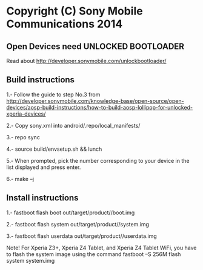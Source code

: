 Copyright (C) Sony Mobile Communications 2014
=============================================

Open Devices need UNLOCKED BOOTLOADER
-------------------------------------

Read about http://developer.sonymobile.com/unlockbootloader/

Build instructions
------------------

1.- Follow the guide to step No.3 from http://developer.sonymobile.com/knowledge-base/open-source/open-devices/aosp-build-instructions/how-to-build-aosp-lollipop-for-unlocked-xperia-devices/ 

2.- Copy sony.xml into android/.repo/local_manifests/

3.- repo sync

4.- source build/envsetup.sh && lunch

5.- When prompted, pick the number corresponding to your device in the list displayed and press enter.

6.- make –j <insert the cpu thread number of your computer>

Install instructions
--------------------

1.- fastboot flash boot out/target/product/<device>/boot.img

2.- fastboot flash system out/target/product/<device>/system.img

3.- fastboot flash userdata out/target/product/<device>/userdata.img

Note! For Xperia Z3+, Xperia Z4 Tablet, and Xperia Z4 Tablet WiFi, you have to flash the system image using the command fastboot –S 256M flash system system.img
